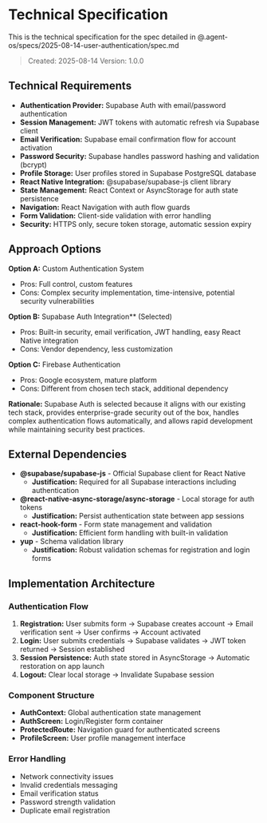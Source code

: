# Technical Specification

This is the technical specification for the spec detailed in @.agent-os/specs/2025-08-14-user-authentication/spec.md

> Created: 2025-08-14
> Version: 1.0.0

## Technical Requirements

- **Authentication Provider:** Supabase Auth with email/password authentication
- **Session Management:** JWT tokens with automatic refresh via Supabase client
- **Email Verification:** Supabase email confirmation flow for account activation
- **Password Security:** Supabase handles password hashing and validation (bcrypt)
- **Profile Storage:** User profiles stored in Supabase PostgreSQL database
- **React Native Integration:** @supabase/supabase-js client library
- **State Management:** React Context or AsyncStorage for auth state persistence
- **Navigation:** React Navigation with auth flow guards
- **Form Validation:** Client-side validation with error handling
- **Security:** HTTPS only, secure token storage, automatic session expiry

## Approach Options

**Option A:** Custom Authentication System
- Pros: Full control, custom features
- Cons: Complex security implementation, time-intensive, potential security vulnerabilities

**Option B:** Supabase Auth Integration** (Selected)
- Pros: Built-in security, email verification, JWT handling, easy React Native integration
- Cons: Vendor dependency, less customization

**Option C:** Firebase Authentication
- Pros: Google ecosystem, mature platform
- Cons: Different from chosen tech stack, additional dependency

**Rationale:** Supabase Auth is selected because it aligns with our existing tech stack, provides enterprise-grade security out of the box, handles complex authentication flows automatically, and allows rapid development while maintaining security best practices.

## External Dependencies

- **@supabase/supabase-js** - Official Supabase client for React Native
  - **Justification:** Required for all Supabase interactions including authentication
- **@react-native-async-storage/async-storage** - Local storage for auth tokens
  - **Justification:** Persist authentication state between app sessions
- **react-hook-form** - Form state management and validation
  - **Justification:** Efficient form handling with built-in validation
- **yup** - Schema validation library
  - **Justification:** Robust validation schemas for registration and login forms

## Implementation Architecture

### Authentication Flow
1. **Registration:** User submits form → Supabase creates account → Email verification sent → User confirms → Account activated
2. **Login:** User submits credentials → Supabase validates → JWT token returned → Session established
3. **Session Persistence:** Auth state stored in AsyncStorage → Automatic restoration on app launch
4. **Logout:** Clear local storage → Invalidate Supabase session

### Component Structure
- **AuthContext:** Global authentication state management
- **AuthScreen:** Login/Register form container
- **ProtectedRoute:** Navigation guard for authenticated screens
- **ProfileScreen:** User profile management interface

### Error Handling
- Network connectivity issues
- Invalid credentials messaging
- Email verification status
- Password strength validation
- Duplicate email registration